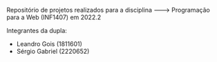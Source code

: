 Repositório de projetos realizados para a disciplina
---> Programação para a Web (INF1407) em 2022.2

Integrantes da dupla:

- Leandro Gois (1811601)
- Sérgio Gabriel (2220652)

